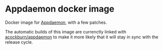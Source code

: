 # Appdaemon docker image

Docker image for [Appdaemon](https://github.com/home-assistant/appdaemon), with a few patches.

The automatic builds of this image are currenctly linked with
[acockburn/appdaemon](https://hub.docker.com/r/acockburn/appdaemon/)
to make it more likely that it will stay in sync with the release cycle.

